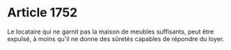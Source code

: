 # Article 1752

Le locataire qui ne garnit pas la maison de meubles suffisants, peut être expulsé, à moins qu'il ne donne des sûretés capables de répondre du loyer.
